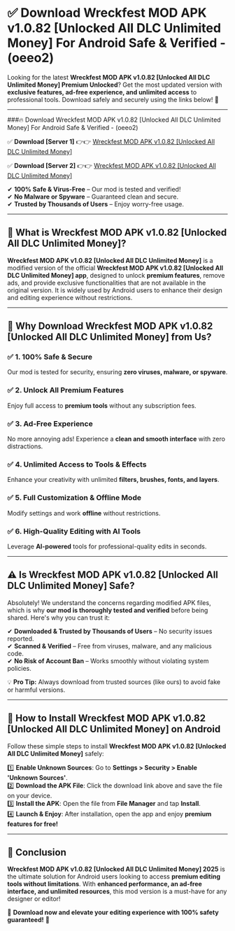 
# ✅ Download Wreckfest MOD APK  v1.0.82 [Unlocked All DLC Unlimited Money] For Android Safe & Verified -  (oeeo2) 

Looking for the latest **Wreckfest MOD APK  v1.0.82 [Unlocked All DLC Unlimited Money] Premium Unlocked**? Get the most updated version with **exclusive features, ad-free experience, and unlimited access** to professional tools. Download safely and securely using the links below! 🚀  

---

###🔥 Download Wreckfest MOD APK  v1.0.82 [Unlocked All DLC Unlimited Money] For Android Safe & Verified -  (oeeo2)  

✅ **Download [Server 1]** 👉👉 [Wreckfest MOD APK  v1.0.82 [Unlocked All DLC Unlimited Money] ](https://apkcomod.com?title=Wreckfest_MOD_APK__v1.0.82_[Unlocked_All_DLC_Unlimited_Money])  

✅ **Download [Server 2]** 👉👉 [Wreckfest MOD APK  v1.0.82 [Unlocked All DLC Unlimited Money] ](https://apkcomod.com?title=Wreckfest_MOD_APK__v1.0.82_[Unlocked_All_DLC_Unlimited_Money])  

✔ **100% Safe & Virus-Free** – Our mod is tested and verified!  
✔ **No Malware or Spyware** – Guaranteed clean and secure.  
✔ **Trusted by Thousands of Users** – Enjoy worry-free usage.  

---

## 📌 What is Wreckfest MOD APK  v1.0.82 [Unlocked All DLC Unlimited Money]?  

**Wreckfest MOD APK  v1.0.82 [Unlocked All DLC Unlimited Money]** is a modified version of the official **Wreckfest MOD APK  v1.0.82 [Unlocked All DLC Unlimited Money] app**, designed to unlock **premium features**, remove ads, and provide exclusive functionalities that are not available in the original version. It is widely used by Android users to enhance their design and editing experience without restrictions.  

---

## 🌟 Why Download Wreckfest MOD APK  v1.0.82 [Unlocked All DLC Unlimited Money] from Us?  

### ✅ 1. 100% Safe & Secure  
Our mod is tested for security, ensuring **zero viruses, malware, or spyware**.  

### ✅ 2. Unlock All Premium Features  
Enjoy full access to **premium tools** without any subscription fees.  

### ✅ 3. Ad-Free Experience  
No more annoying ads! Experience a **clean and smooth interface** with zero distractions.  

### ✅ 4. Unlimited Access to Tools & Effects  
Enhance your creativity with unlimited **filters, brushes, fonts, and layers**.  

### ✅ 5. Full Customization & Offline Mode  
Modify settings and work **offline** without restrictions.  

### ✅ 6. High-Quality Editing with AI Tools  
Leverage **AI-powered** tools for professional-quality edits in seconds.  

---

## ⚠️ Is Wreckfest MOD APK  v1.0.82 [Unlocked All DLC Unlimited Money] Safe?  

Absolutely! We understand the concerns regarding modified APK files, which is why **our mod is thoroughly tested and verified** before being shared. Here's why you can trust it:  

✔ **Downloaded & Trusted by Thousands of Users** – No security issues reported.  
✔ **Scanned & Verified** – Free from viruses, malware, and any malicious code.  
✔ **No Risk of Account Ban** – Works smoothly without violating system policies.  

💡 **Pro Tip:** Always download from trusted sources (like ours) to avoid fake or harmful versions.  

---

## 📲 How to Install Wreckfest MOD APK  v1.0.82 [Unlocked All DLC Unlimited Money] on Android  

Follow these simple steps to install **Wreckfest MOD APK  v1.0.82 [Unlocked All DLC Unlimited Money]** safely:  

1️⃣ **Enable Unknown Sources**: Go to **Settings > Security > Enable 'Unknown Sources'**.  
2️⃣ **Download the APK File**: Click the download link above and save the file on your device.  
3️⃣ **Install the APK**: Open the file from **File Manager** and tap **Install**.  
4️⃣ **Launch & Enjoy**: After installation, open the app and enjoy **premium features for free!**  

---

## 🚀 Conclusion  

**Wreckfest MOD APK  v1.0.82 [Unlocked All DLC Unlimited Money] 2025** is the ultimate solution for Android users looking to access **premium editing tools without limitations**. With **enhanced performance, an ad-free interface, and unlimited resources**, this mod version is a must-have for any designer or editor!  

🔻 **Download now and elevate your editing experience with 100% safety guaranteed!** 🔻  
